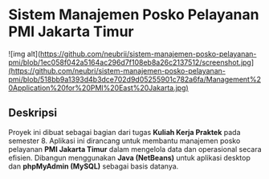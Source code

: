 # Sistem Manajemen Posko Pelayanan PMI Jakarta Timur

![img alt](https://github.com/neubrii/sistem-manajemen-posko-pelayanan-pmi/blob/1ec058f042a5164ac296d7f108eb8a26c2137512/screenshot.jpg](https://github.com/neubri/sistem-manajemen-posko-pelayanan-pmi/blob/518bb9a1393d4b3dce702d9d05255901c782a6fa/Management%20Application%20for%20PMI%20East%20Jakarta.jpg)

## Deskripsi  
Proyek ini dibuat sebagai bagian dari tugas **Kuliah Kerja Praktek** pada semester 8. Aplikasi ini dirancang untuk membantu manajemen posko pelayanan **PMI Jakarta Timur** dalam mengelola data dan operasional secara efisien. Dibangun menggunakan **Java (NetBeans)** untuk aplikasi desktop dan **phpMyAdmin (MySQL)** sebagai basis datanya.
